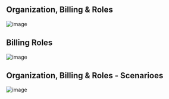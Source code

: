 ## Organization, Billing & Roles
![image](https://github.com/ramkrushna26/gcp/assets/45620457/f5389509-8a31-47f0-93dc-ad6732f376dc)

## Billing Roles
![image](https://github.com/ramkrushna26/gcp/assets/45620457/8b1c7638-ef16-4956-9d87-4eedac599643)

## Organization, Billing & Roles - Scenarioes
![image](https://github.com/ramkrushna26/gcp/assets/45620457/87446329-02cb-43e2-9cfc-4f9691ecb6da)
